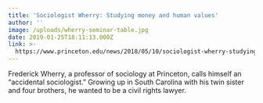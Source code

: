 ```yaml
---
title: 'Sociologist Wherry: Studying money and human values'
author: ''
image: /uploads/wherry-seminar-table.jpg
date: 2019-01-25T18:11:13.000Z
link: >-
  https://www.princeton.edu/news/2018/05/10/sociologist-wherry-studying-money-and-human-values
---
```

Frederick Wherry, a professor of sociology at Princeton, calls himself an “accidental sociologist.” Growing up in South Carolina with his twin sister and four brothers, he wanted to be a civil rights lawyer. 